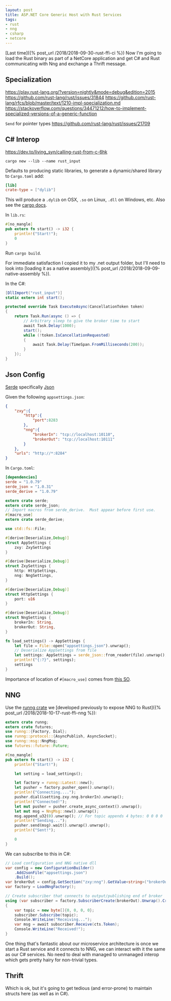 ```yaml
---
layout: post
title: ASP.NET Core Generic Host with Rust Services
tags:
- rust
- nng
- csharp
- netcore
---
```


[Last time]({% post_url /2018/2018-09-30-rust-ffi-ci %}) 
Now I'm going to load the Rust binary as part of a NetCore application and get C# and Rust communicating with Nng and exchange a Thrift message.



## Specialization

https://play.rust-lang.org/?version=nightly&mode=debug&edition=2015
https://github.com/rust-lang/rust/issues/31844
https://github.com/rust-lang/rfcs/blob/master/text/1210-impl-specialization.md
https://stackoverflow.com/questions/34471212/how-to-implement-specialized-versions-of-a-generic-function

`Send` for pointer types
https://github.com/rust-lang/rust/issues/21709

## C# Interop

https://dev.to/living_syn/calling-rust-from-c-6hk

```
cargo new --lib --name rust_input
```

Defaults to producing static libraries, to generate a dynamic/shared library to `Cargo.toml` add:
```toml
[lib]
crate-type = ["dylib"]
```

This will produce a `.dylib` on OSX, `.so` on Linux, `.dll` on Windows, etc.  Also see the [cargo docs](https://doc.rust-lang.org/cargo/reference/manifest.html#building-dynamic-or-static-libraries).

In `lib.rs`:
```rust
#[no_mangle]
pub extern fn start() -> i32 {
    println!("Start!");
    0
}
```

Run `cargo build`.

For immediate satisfaction I copied it to my .net output folder, but I'll need to look into [loading it as a native assembly]({% post_url /2018/2018-09-09-native-assembly %}).

In the C#:
```csharp
[DllImport("rust_input")]
static extern int start();

protected override Task ExecuteAsync(CancellationToken token)
{
    return Task.Run(async () => {
        // Arbitrary sleep to give the broker time to start
        await Task.Delay(1000);
        start();
        while (!token.IsCancellationRequested)
        {
            await Task.Delay(TimeSpan.FromMilliseconds(200));
        }
    });
}
```

## Json Config

[Serde](https://serde.rs/) specifically [Json](https://github.com/serde-rs/json)

Given the following `appsettings.json`:
```json
{
    "zxy":{
        "http":{
            "port":8283
        },
        "nng":{
            "brokerIn": "tcp://localhost:10110",
            "brokerOut": "tcp://localhost:10111"
        }
    },
    "urls": "http://*:8284"
}
```

In `Cargo.toml`:
```toml
[dependencies]
serde = "1.0.79"
serde_json = "1.0.31"
serde_derive = "1.0.79"
```

```rust
extern crate serde;
extern crate serde_json;
// Import macros from serde_derive.  Must appear before first use.
#[macro_use]
extern crate serde_derive;

use std::fs::File;

#[derive(Deserialize,Debug)]
struct AppSettings {
    zxy: ZxySettings
}

#[derive(Deserialize,Debug)]
struct ZxySettings {
    http: HttpSettings,
    nng: NngSettings,
}

#[derive(Deserialize,Debug)]
struct HttpSettings {
    port: u16
}

#[derive(Deserialize,Debug)]
struct NngSettings {
    brokerIn: String,
    brokerOut: String,
}

fn load_settings() -> AppSettings {
    let file = File::open("appsettings.json").unwrap();
    // Deserialize AppSettings from file
    let settings: AppSettings = serde_json::from_reader(file).unwrap();
    println!("{:?}", settings);
    settings
}
```

Importance of location of `#[macro_use]` comes from [this SO](https://stackoverflow.com/questions/29068716/how-do-you-use-a-macro-from-inside-its-own-crate).

## NNG

Use the [runng crate](https://crates.io/crates/runng) we [developed previously to expose NNG to Rust]({% post_url /2018/2018-10-17-rust-ffi-nng %}):
```rust
extern crate runng;
extern crate futures;
use runng::{Factory, Dial};
use runng::protocol::{AsyncPublish, AsyncSocket};
use runng::msg::NngMsg;
use futures::future::Future;

#[no_mangle]
pub extern fn start() -> i32 {
    println!("Start!");

    let setting = load_settings();

    let factory = runng::Latest::new();
    let pusher = factory.pusher_open().unwrap();
    println!("Connecting....");
    pusher.dial(&setting.zxy.nng.brokerIn).unwrap();
    println!("Connected!");
    let mut pusher = pusher.create_async_context().unwrap();
    let mut msg = NngMsg::new().unwrap();
    msg.append_u32(0).unwrap(); // For topic appends 4 bytes: 0 0 0 0
    println!("Sending...");
    pusher.send(msg).wait().unwrap().unwrap();
    println!("Sent!");

    0
}
```

We can subscribe to this in C#:
```csharp
// Load configuration and NNG native dll
var config = new ConfigurationBuilder()
    .AddJsonFile("appsettings.json")
    .Build();
var brokerOut = config.GetSection("zxy:nng").GetValue<string>("brokerOut");
var factory = LoadNngFactory();

// Create subscriber that connects to output/publishing end of broker
using (var subscriber = factory.SubscriberCreate(brokerOut).Unwrap().CreateAsyncContext(factory).Unwrap())
{
    var topic = new byte[]{0, 0, 0, 0};
    subscriber.Subscribe(topic);
    Console.WriteLine("Receiving...");
    var msg = await subscriber.Receive(cts.Token);
    Console.WriteLine("Received!");
}
```

One thing that's fantastic about our microservice architecture is once we start a Rust service and it connects to NNG, we can interact with it the same as our C# services.  No need to deal with managed to unmanaged interop which gets pretty hairy for non-trivial types.

## Thrift

Which is ok, but it's going to get tedious (and error-prone) to maintain structs here (as well as in C#).
